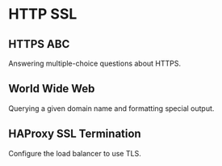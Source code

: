 # HTTP SSL

## HTTPS ABC
Answering multiple-choice questions about HTTPS.

## World Wide Web
Querying a given domain name and formatting special output.

## HAProxy SSL Termination
Configure the load balancer to use TLS.

